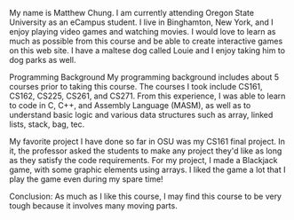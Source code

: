 My name is Matthew Chung. I am currently attending Oregon State University as an eCampus student.
I live in Binghamton, New York, and I enjoy playing video games and watching movies. I would love to learn as much as possible from this course and be able to create interactive games on this
web site. I have a maltese dog called Louie and I enjoy taking him to dog parks as well.

Programming Background
My programming background includes about 5 courses prior to taking this course. The courses I took include CS161, CS162, CS225, CS261, and CS271. From this experience, I was able to learn
to code in C, C++, and Assembly Language (MASM), as well as to understand basic logic and various
data structures such as array, linked lists, stack, bag, tec.

My favorite project I have done so far in OSU was my CS161 final project. In it, the professor
asked the students to make any project they'd like as long as they satisfy the code
requirements. For my project, I made a Blackjack game, with some graphic elements using arrays.
I liked the game a lot that I play the game even during my spare time!


Conclusion:
As much as I like this course, I may find this course to be very tough because it involves many moving parts.
